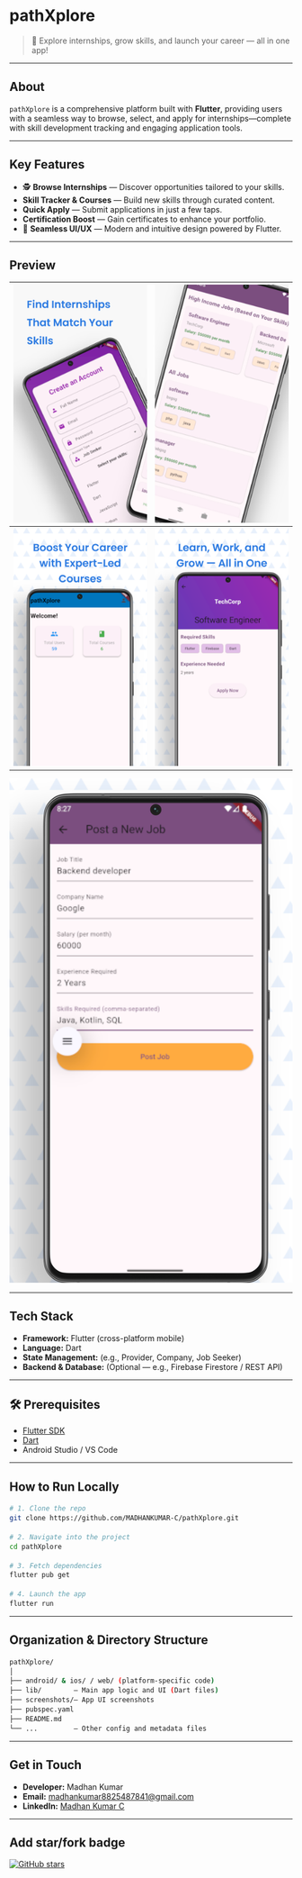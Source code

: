 #  pathXplore

> 🚀 Explore internships, grow skills, and launch your career — all in one app!

---

##  About

`pathXplore` is a comprehensive platform built with **Flutter**, providing users with a seamless way to browse, select, and apply for internships—complete with skill development tracking and engaging application tools.

---

##  Key Features

- 🕵️ **Browse Internships** — Discover opportunities tailored to your skills.
-  **Skill Tracker & Courses** — Build new skills through curated content.
-  **Quick Apply** — Submit applications in just a few taps.
-  **Certification Boost** — Gain certificates to enhance your portfolio.
- 🤝 **Seamless UI/UX** — Modern and intuitive design powered by Flutter.

---

##  Preview


| ![Cover 1](screenshots/1.png) | ![Cover 2](screenshots/2.png) |
|-------------------------------|-------------------------------|
| ![Cover 3](screenshots/3.png) | ![Cover 4](screenshots/4.png) |

![Cover 5](screenshots/5.png)

---

##  Tech Stack

- **Framework:** Flutter (cross-platform mobile)
- **Language:** Dart
- **State Management:** (e.g., Provider, Company, Job Seeker)
- **Backend & Database:** (Optional — e.g., Firebase Firestore / REST API)

---

## 🛠 Prerequisites

- [Flutter SDK](https://flutter.dev/docs/get-started/install)
- [Dart](https://dart.dev/get-dart)
- Android Studio / VS Code

---

##  How to Run Locally

```bash
# 1. Clone the repo
git clone https://github.com/MADHANKUMAR-C/pathXplore.git

# 2. Navigate into the project
cd pathXplore

# 3. Fetch dependencies
flutter pub get

# 4. Launch the app
flutter run
```

---

##  Organization & Directory Structure

```bash
pathXplore/
│
├── android/ & ios/ / web/ (platform-specific code)
├── lib/        — Main app logic and UI (Dart files)
├── screenshots/— App UI screenshots
├── pubspec.yaml
├── README.md
└── ...         — Other config and metadata files
```

---

##  Get in Touch

- **Developer:** Madhan Kumar  
- **Email:** [madhankumar8825487841@gmail.com](mailto:madhankumar8825487841@gmail.com)  
- **LinkedIn:** [Madhan Kumar C](https://www.linkedin.com/in/madhankumar-c-601132273)
  
---

##  Add star/fork badge

[![GitHub stars](https://img.shields.io/github/stars/MADHANKUMAR-C/pathXplore?style=social)](https://github.com/MADHANKUMAR-C/pathXplore/stargazers)
